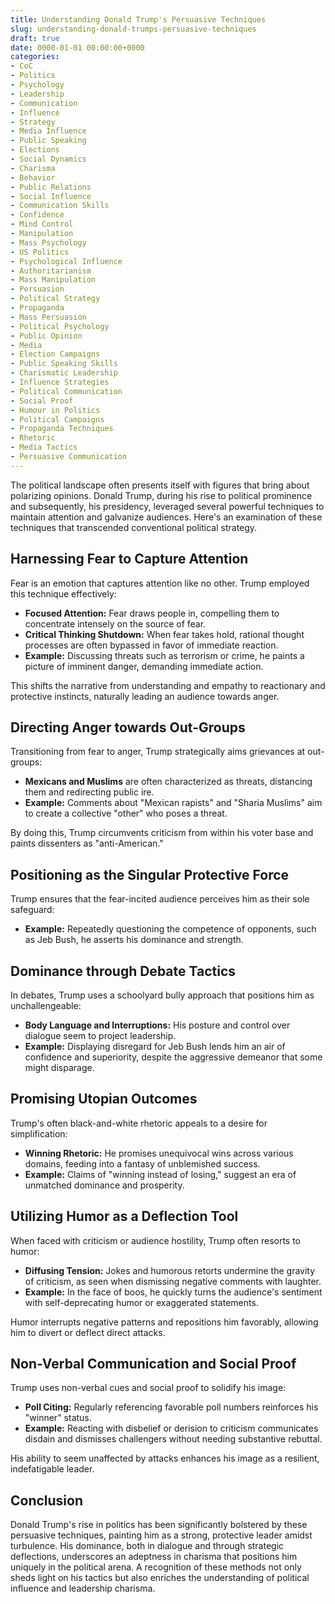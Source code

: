 ```yaml
---
title: Understanding Donald Trump's Persuasive Techniques
slug: understanding-donald-trumps-persuasive-techniques
draft: true
date: 0000-01-01 00:00:00+0000
categories:
- CoC
- Politics
- Psychology
- Leadership
- Communication
- Influence
- Strategy
- Media Influence
- Public Speaking
- Elections
- Social Dynamics
- Charisma
- Behavior
- Public Relations
- Social Influence
- Communication Skills
- Confidence
- Mind Control
- Manipulation
- Mass Psychology
- US Politics
- Psychological Influence
- Authoritarianism
- Mass Manipulation
- Persuasion
- Political Strategy
- Propaganda
- Mass Persuasion
- Political Psychology
- Public Opinion
- Media
- Election Campaigns
- Public Speaking Skills
- Charismatic Leadership
- Influence Strategies
- Political Communication
- Social Proof
- Humour in Politics
- Political Campaigns
- Propaganda Techniques
- Rhetoric
- Media Tactics
- Persuasive Communication
---
```


The political landscape often presents itself with figures that bring about polarizing opinions. Donald Trump, during his rise to political prominence and subsequently, his presidency, leveraged several powerful techniques to maintain attention and galvanize audiences. Here's an examination of these techniques that transcended conventional political strategy.

## Harnessing Fear to Capture Attention

Fear is an emotion that captures attention like no other. Trump employed this technique effectively:

- **Focused Attention:** Fear draws people in, compelling them to concentrate intensely on the source of fear.
- **Critical Thinking Shutdown:** When fear takes hold, rational thought processes are often bypassed in favor of immediate reaction.
- **Example:** Discussing threats such as terrorism or crime, he paints a picture of imminent danger, demanding immediate action.

This shifts the narrative from understanding and empathy to reactionary and protective instincts, naturally leading an audience towards anger.

## Directing Anger towards Out-Groups

Transitioning from fear to anger, Trump strategically aims grievances at out-groups:

- **Mexicans and Muslims** are often characterized as threats, distancing them and redirecting public ire.
- **Example:** Comments about "Mexican rapists" and "Sharia Muslims" aim to create a collective "other" who poses a threat.

By doing this, Trump circumvents criticism from within his voter base and paints dissenters as "anti-American."

## Positioning as the Singular Protective Force

Trump ensures that the fear-incited audience perceives him as their sole safeguard:

- **Example:** Repeatedly questioning the competence of opponents, such as Jeb Bush, he asserts his dominance and strength.

## Dominance through Debate Tactics

In debates, Trump uses a schoolyard bully approach that positions him as unchallengeable:

- **Body Language and Interruptions:** His posture and control over dialogue seem to project leadership.
- **Example:** Displaying disregard for Jeb Bush lends him an air of confidence and superiority, despite the aggressive demeanor that some might disparage.

## Promising Utopian Outcomes

Trump's often black-and-white rhetoric appeals to a desire for simplification:

- **Winning Rhetoric:** He promises unequivocal wins across various domains, feeding into a fantasy of unblemished success.
- **Example:** Claims of "winning instead of losing," suggest an era of unmatched dominance and prosperity.

## Utilizing Humor as a Deflection Tool

When faced with criticism or audience hostility, Trump often resorts to humor:

- **Diffusing Tension:** Jokes and humorous retorts undermine the gravity of criticism, as seen when dismissing negative comments with laughter.
- **Example:** In the face of boos, he quickly turns the audience's sentiment with self-deprecating humor or exaggerated statements.

Humor interrupts negative patterns and repositions him favorably, allowing him to divert or deflect direct attacks.

## Non-Verbal Communication and Social Proof

Trump uses non-verbal cues and social proof to solidify his image:

- **Poll Citing:** Regularly referencing favorable poll numbers reinforces his "winner" status.
- **Example:** Reacting with disbelief or derision to criticism communicates disdain and dismisses challengers without needing substantive rebuttal.

His ability to seem unaffected by attacks enhances his image as a resilient, indefatigable leader.

## Conclusion

Donald Trump's rise in politics has been significantly bolstered by these persuasive techniques, painting him as a strong, protective leader amidst turbulence. His dominance, both in dialogue and through strategic deflections, underscores an adeptness in charisma that positions him uniquely in the political arena. A recognition of these methods not only sheds light on his tactics but also enriches the understanding of political influence and leadership charisma.
